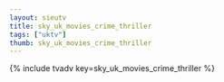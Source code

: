 ```yaml
--- 
layout: sieutv
title: sky_uk_movies_crime_thriller
tags: ["uktv"]
thumb: sky_uk_movies_crime_thriller
---
```

{% include tvadv key=sky_uk_movies_crime_thriller %}
